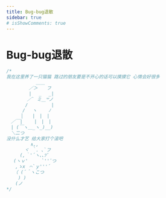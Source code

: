 ```yaml
---
title: Bug-bug退散
sidebar: true
# isShowComments: true
---
```


# Bug-bug退散

<ClientOnly>
<title-pv/>
</ClientOnly>

```C
/*
我在这里养了一只猫猫 路过的朋友要是不开心的话可以摸摸它 心情会好很多
　　　　　　 ＿＿
　　　　　／＞　　フ
　　　　　| 　_　 _|
　 　　　／` ミ＿꒳ノ
　　 　 /　　　 　 |
　　　 /　 ヽ　　 ﾉ
　 　 │　　|　|　|
　／￣|　　 |　|　|
　| (￣ヽ＿_ヽ_)__)
　＼二つ
没什么才艺 给大家打个滚吧
　　 　   ∧,, 
　　　　ヾ ｀. ､`フ
　　　(,｀'´ヽ､､ﾂﾞ
　 (ヽｖ'　　　`''ﾞつ
　　,ゝx　⌒`ｙ'''´
　 （ (´＾ヽこつ
　　 ) )
　　(ノ
*/
```

<ClientOnly>
  <leave/>
</ClientOnly/>